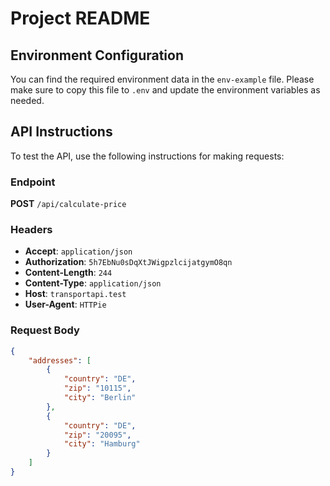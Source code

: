 # Project README

## Environment Configuration

You can find the required environment data in the `env-example` file. Please make sure to copy this file to `.env` and update the environment variables as needed.

## API Instructions

To test the API, use the following instructions for making requests:

### Endpoint

**POST** `/api/calculate-price`

### Headers

- **Accept**: `application/json`
- **Authorization**: `5h7EbNu0sDqXtJWigpzlcijatgymO8qn`
- **Content-Length**: `244`
- **Content-Type**: `application/json`
- **Host**: `transportapi.test`
- **User-Agent**: `HTTPie`

### Request Body

```json
{
    "addresses": [
        {
            "country": "DE",
            "zip": "10115",
            "city": "Berlin"
        },
        {
            "country": "DE",
            "zip": "20095",
            "city": "Hamburg"
        }
    ] 
}
